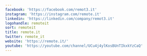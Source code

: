 ```yaml
---
facebook: 'https://facebook.com/remot3.it'
instagram: 'https://instagram.com/remote.it'
linkedin: 'https://linkedin.com/company/remot3.it'
logohandle: remoteit
sort: remoteit
title: remote.it
twitter: remote_it
website: 'https://remote.it/'
youtube: 'https://youtube.com/channel/UCu4j4ylKosBUnTIkxkYzCaQ'
---
```

